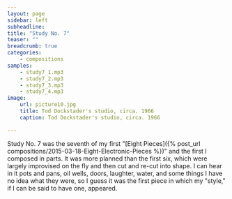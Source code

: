 ```yaml
---
layout: page
sidebar: left
subheadline: 
title: "Study No. 7"
teaser: ""
breadcrumb: true
categories:
    - compositions
samples:
    - study7_1.mp3
    - study7_2.mp3
    - study7_3.mp3
    - study7_4.mp3
image:
    url: picture10.jpg
    title: Tod Dockstader's studio, circa. 1966
    caption: Tod Dockstader's studio, circa. 1966

---
```


Study No. 7 was the seventh of my first "[Eight Pieces]({% post_url compositions/2015-03-18-Eight-Electronic-Pieces %})" and the first I composed in parts. It was more planned than the first six, which were largely improvised on the fly and then cut and re-cut into shape. I can hear in it pots and pans, oil wells, doors, laughter, water, and some things I have no idea what they were, so I guess it was the first piece in which my "style," if I can be said to have one, appeared.

